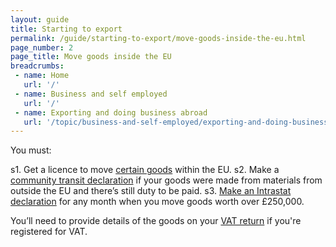 ```yaml
---
layout: guide
title: Starting to export
permalink: /guide/starting-to-export/move-goods-inside-the-eu.html
page_number: 2
page_title: Move goods inside the EU
breadcrumbs:
 - name: Home
   url: '/'
 - name: Business and self employed
   url: '/'
 - name: Exporting and doing business abroad
   url: '/topic/business-and-self-employed/exporting-and-doing-business-abroad.html'   
---
```


You must:

s1. Get a licence to move [certain goods](/guide/starting-to-export/export-licences.html) within the EU.
s2. Make a [community transit declaration](/guide/move-goods-eu/when-to-make-declaration.html) if your goods were made from materials from outside the EU and there’s still duty to be paid.
s3. [Make an Intrastat declaration](/guide/report-moved-goods-intrastat/when-you-must-register.html) for any month when you move goods worth over £250,000.

You’ll need to provide details of the goods on your [VAT return](/vat-returns) if you're registered for VAT.

